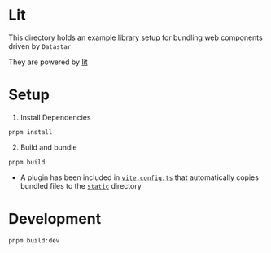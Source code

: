 # Lit

This directory holds an example [library](https://vite.dev/guide/build.html#library-mode) setup for bundling web components driven by `Datastar`

They are powered by [lit](https://lit.dev/)

# Setup

1. Install Dependencies

```shell
pnpm install
```

2. Build and bundle

```shell
pnpm build
```

- A plugin has been included in [`vite.config.ts`](./vite.config.ts) that automatically copies bundled files to the [`static`](../../static/) directory

# Development

```shell
pnpm build:dev
```
